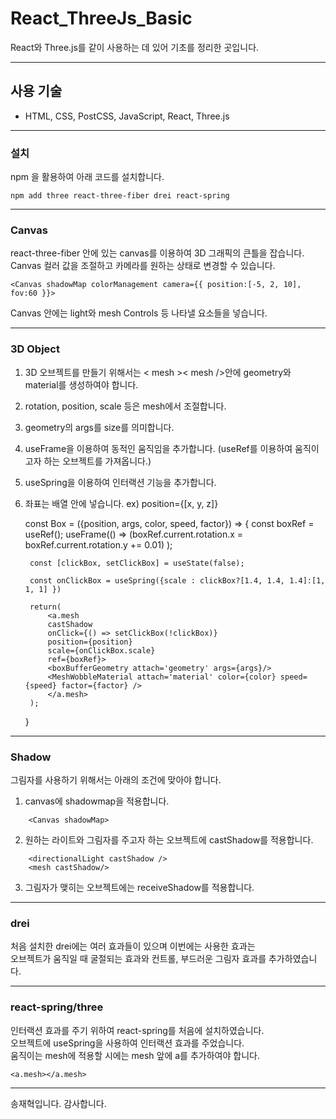 # React_ThreeJs_Basic
React와 Three.js를 같이 사용하는 데 있어 기초를 정리한 곳입니다.       


<hr />


## 사용 기술
 - HTML, CSS, PostCSS, JavaScript, React, Three.js


<hr />


### 설치
npm 을 활용하여 아래 코드를 설치합니다.       

    npm add three react-three-fiber drei react-spring


<hr />


### Canvas
react-three-fiber 안에 있는 canvas를 이용하여 3D 그래픽의 큰틀을 잡습니다.       
Canvas 컬러 값을 조절하고 카메라를 원하는 상태로 변경할 수 있습니다.       

    <Canvas shadowMap colorManagement camera={{ position:[-5, 2, 10], fov:60 }}>

Canvas 안에는 light와 mesh Controls 등 나타낼 요소들을 넣습니다.       


<hr />


### 3D Object
1. 3D 오브젝트를 만들기 위해서는 < mesh >< mesh />안에 geometry와 material를 생성하여야 합니다.       
2. rotation, position, scale 등은 mesh에서 조절합니다.       
3. geometry의 args를 size를 의미합니다.       
4. useFrame을 이용하여 동적인 움직임을 추가합니다. (useRef를 이용하여 움직이고자 하는 오브젝트를 가져옵니다.)       
5. useSpring을 이용하여 인터랙션 기능을 추가합니다.       
6. 좌표는 배열 안에 넣습니다. ex) position={[x, y, z]}       


    const Box = ({position, args, color, speed, factor}) => {
        const boxRef = useRef();
        useFrame(() => (boxRef.current.rotation.x = boxRef.current.rotation.y += 0.01) );

        const [clickBox, setClickBox] = useState(false);

        const onClickBox = useSpring({scale : clickBox?[1.4, 1.4, 1.4]:[1, 1, 1] })

        return(
            <a.mesh
            castShadow
            onClick={() => setClickBox(!clickBox)}
            position={position}
            scale={onClickBox.scale}
            ref={boxRef}>
            <boxBufferGeometry attach='geometry' args={args}/>
            <MeshWobbleMaterial attach='material' color={color} speed={speed} factor={factor} />
            </a.mesh>
        );
    }


<hr />


### Shadow
그림자를 사용하기 위해서는 아래의 조건에 맞아야 합니다.       
1. canvas에 shadowmap을 적용합니다.  

```
    <Canvas shadowMap>
```

2. 원하는 라이트와 그림자를 주고자 하는 오브젝트에 castShadow를 적용합니다.      
 
```
    <directionalLight castShadow />
    <mesh castShadow/>
```

3. 그림자가 맺히는 오브젝트에는 receiveShadow를 적용합니다.       


<hr />


### drei
처음 설치한 drei에는 여러 효과들이 있으며 이번에는 사용한 효과는       
오브젝트가 움직일 때 굴절되는 효과와 컨트롤, 부드러운 그림자 효과를 추가하였습니다.       


<hr />


### react-spring/three
인터랙션 효과를 주기 위하여 react-spring를 처음에 설치하였습니다.       
오브젝트에 useSpring을 사용하여 인터랙션 효과를 주었습니다.       
움직이는 mesh에 적용할 시에는 mesh 앞에 a를 추가하여야 합니다.       

    <a.mesh></a.mesh>


<hr />


송재혁입니다.
감사합니다.